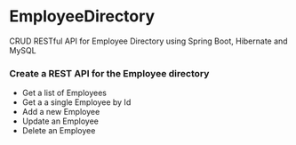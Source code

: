 # EmployeeDirectory
CRUD RESTful API for Employee Directory using Spring Boot, Hibernate and MySQL

### Create a REST API for the Employee directory

* Get a list of Employees
* Get a a single Employee by Id
* Add a new Employee
* Update an Employee
* Delete an Employee
